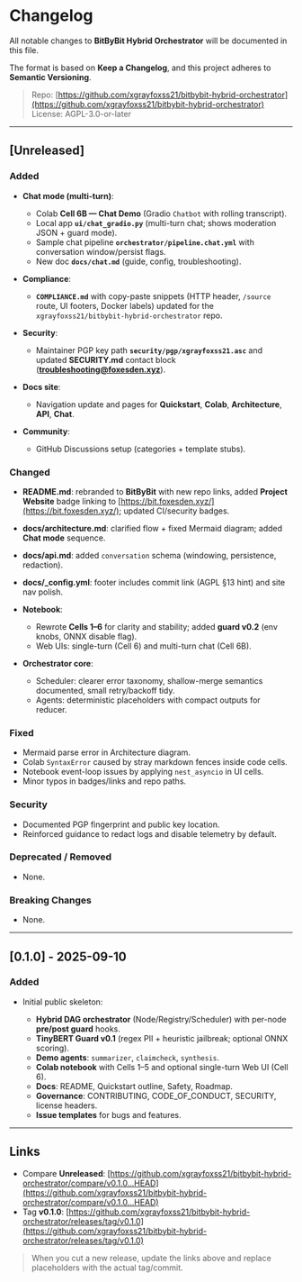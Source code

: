 # Changelog

All notable changes to **BitByBit Hybrid Orchestrator** will be documented in this file.

The format is based on **Keep a Changelog**, and this project adheres to **Semantic Versioning**.

> Repo: [https://github.com/xgrayfoxss21/bitbybit-hybrid-orchestrator](https://github.com/xgrayfoxss21/bitbybit-hybrid-orchestrator)
> License: AGPL-3.0-or-later

---

## \[Unreleased]

### Added

* **Chat mode (multi-turn)**:

  * Colab **Cell 6B — Chat Demo** (Gradio `Chatbot` with rolling transcript).
  * Local app **`ui/chat_gradio.py`** (multi-turn chat; shows moderation JSON + guard mode).
  * Sample chat pipeline **`orchestrator/pipeline.chat.yml`** with conversation window/persist flags.
  * New doc **`docs/chat.md`** (guide, config, troubleshooting).
* **Compliance**:

  * **`COMPLIANCE.md`** with copy-paste snippets (HTTP header, `/source` route, UI footers, Docker labels) updated for the `xgrayfoxss21/bitbybit-hybrid-orchestrator` repo.
* **Security**:

  * Maintainer PGP key path **`security/pgp/xgrayfoxss21.asc`** and updated **SECURITY.md** contact block (**[troubleshooting@foxesden.xyz](mailto:troubleshooting@foxesden.xyz)**).
* **Docs site**:

  * Navigation update and pages for **Quickstart**, **Colab**, **Architecture**, **API**, **Chat**.
* **Community**:

  * GitHub Discussions setup (categories + template stubs).

### Changed

* **README.md**: rebranded to **BitByBit** with new repo links, added **Project Website** badge linking to [https://bit.foxesden.xyz/](https://bit.foxesden.xyz/); updated CI/security badges.
* **docs/architecture.md**: clarified flow + fixed Mermaid diagram; added **Chat mode** sequence.
* **docs/api.md**: added `conversation` schema (windowing, persistence, redaction).
* **docs/\_config.yml**: footer includes commit link (AGPL §13 hint) and site nav polish.
* **Notebook**:

  * Rewrote **Cells 1–6** for clarity and stability; added **guard v0.2** (env knobs, ONNX disable flag).
  * Web UIs: single-turn (Cell 6) and multi-turn chat (Cell 6B).
* **Orchestrator core**:

  * Scheduler: clearer error taxonomy, shallow-merge semantics documented, small retry/backoff tidy.
  * Agents: deterministic placeholders with compact outputs for reducer.

### Fixed

* Mermaid parse error in Architecture diagram.
* Colab `SyntaxError` caused by stray markdown fences inside code cells.
* Notebook event-loop issues by applying `nest_asyncio` in UI cells.
* Minor typos in badges/links and repo paths.

### Security

* Documented PGP fingerprint and public key location.
* Reinforced guidance to redact logs and disable telemetry by default.

### Deprecated / Removed

* None.

### Breaking Changes

* None.

---

## \[0.1.0] - 2025-09-10

### Added

* Initial public skeleton:

  * **Hybrid DAG orchestrator** (Node/Registry/Scheduler) with per-node **pre/post guard** hooks.
  * **TinyBERT Guard v0.1** (regex PII + heuristic jailbreak; optional ONNX scoring).
  * **Demo agents**: `summarizer`, `claimcheck`, `synthesis`.
  * **Colab notebook** with Cells 1–5 and optional single-turn Web UI (Cell 6).
  * **Docs**: README, Quickstart outline, Safety, Roadmap.
  * **Governance**: CONTRIBUTING, CODE\_OF\_CONDUCT, SECURITY, license headers.
  * **Issue templates** for bugs and features.

---

## Links

* Compare **Unreleased**: [https://github.com/xgrayfoxss21/bitbybit-hybrid-orchestrator/compare/v0.1.0...HEAD](https://github.com/xgrayfoxss21/bitbybit-hybrid-orchestrator/compare/v0.1.0...HEAD)
* Tag **v0.1.0**: [https://github.com/xgrayfoxss21/bitbybit-hybrid-orchestrator/releases/tag/v0.1.0](https://github.com/xgrayfoxss21/bitbybit-hybrid-orchestrator/releases/tag/v0.1.0)

> When you cut a new release, update the links above and replace placeholders with the actual tag/commit.
